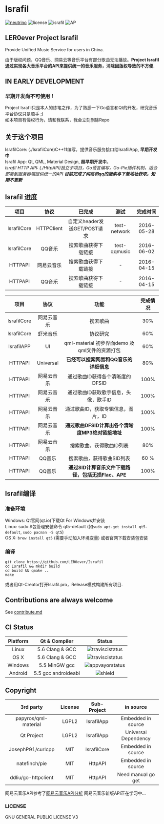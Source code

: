 # Israfil
[![neutrino](https://img.shields.io/badge/Coded%20with-Neutrino%20IDE-brightgreen.svg?style=flat-square)](https://github.com/LER0ever/Neutrino)
![license](https://img.shields.io/badge/license-GPL%20V3-yellowgreen.svg?style=flat-square)
![israfil](https://img.shields.io/badge/LER0ever-Project%20Israfil-blue.svg?style=flat-square)
![AP](https://img.shields.io/badge/Angels-Parliament-ff69b4.svg?style=flat-square)

## LER0ever Project Israfil  
Provide Unified Music Service for users in China.  

由于版权问题，QQ音乐、网易云等音乐平台有部分歌曲无法播放。**Project Israfil通过实现各大音乐平台的API来提供统一的音乐服务，消除因版权导致的不方便.**

## IN EARLY DEVELOPMENT  
### 早期开发尚不可使用！
Project Israfil只是本人的练笔之作，为了熟悉一下Go语言和Qt的开发，研究音乐平台协议只是顺手 ;)  
如本项目有侵权行为，请和我联系，我会立刻删除Repo  

## 关于这个项目
IsrafilCore: (./IsrafilCore)C++11编写，提供音乐服务接口给IsrafilApp, **早期开发中**  
Israfil App: Qt, QML, Material Design, **超早期开发中**。  
_Israfil HTTP API: (./HttpAPI)独立子项目，Go语言编写，Go-Pie插件机制，适合部署到服务器端提供统一的API **目前完成了网易和qq的搜索与下载地址获取，短期不更新**_

## Israfil 进度  
| 项目        | 协议       | 已完成                       | 测试         | 完成时间   |
| :---:       | :---:      | :---:                        | :---:        | :---:      |
| IsrafilCore | HTTPClient | 自定义header发送GET/POST请求 | test-network | 2016-05-28 |
| IsrafilCore | QQ音乐     | 搜索歌曲获得下载链接         | test-qqmusic | 2016-06-02 |
| HTTPAPI     | 网易云音乐 | 搜索歌曲获得下载链接         | -            | 2016-04-15 |
| HTTPAPI     | QQ音乐     | 搜索歌曲获得下载链接         | -            | 2016-04-15 |

| 项目        | 协议       | 功能                                               | 完成情况 |
| :---:       | :---:      | :---:                                              | :---:    |
| IsrafilCore | 网易云音乐 | 搜索歌曲                                           | 30%      |
| IsrafilCore | 虾米音乐   | 协议研究                                           | 60%      |
| IsrafilAPP  | UI         | qml-material 初步界面demo 及 qml文件的资源打包     | 60%      |
| HTTPAPI     | Universal  | **已经可以搜索网易和QQ音乐的详细信息**             | 80%      |
| HTTPAPI     | 网易云音乐 | 通过歌曲ID获得各个清晰度的DFSID                    | 100%     |
| HTTPAPI     | 网易云音乐 | 通过歌曲ID获取歌手信息，头像，歌手ID               | 100%     |
| HTTPAPI     | 网易云音乐 | 通过歌曲ID，获取专辑信息，图片，ID                 | 100%     |
| HTTPAPI     | 网易云音乐 | **通过歌曲DFSID计算出各个清晰度MP3绝对链接地址**   | 100%     |
| HTTPAPI     | 网易云音乐 | 搜索歌曲，获得歌曲ID列表                           | 80%      |
| HTTPAPI     | QQ音乐     | 搜索歌曲，获得歌曲SID列表                          | 60 %     |
| HTTPAPI     | QQ音乐     | **通过SID计算音乐文件下载路径，包括无损Flac、APE** | 100%     |

## Israfil编译
### 准备环境
Windows: Qt官网(qt.io)下载Qt For Windows并安装  
Linux: sudo $包管理安装命令 qt5-default (如```sudo apt-get install qt5-default```, ```sudo pacman -S qt5```)  
OS X: ```brew install qt5``` (需要手动加入环境变量) 或者官网下载安装包安装  
### 编译
```
git clone https://github.com/LER0ever/Israfil
cd Israfil && mkdir build  
cd build && qmake ..
make
```
或者用Qt-Creator打开Israfil.pro，Release模式构建所有项目.  

## Contributions are always welcome
See [contribute.md](https://github.com/LER0ever/Israfil/blob/develop/doc/contribute.md)

## CI Status  
| Platform | Qt & Compiler       | Status                                                                                      |
| :---:    | :---:               | :---:                                                                                       |
| Linux    | 5.6 Clang & GCC     | ![traviscistatus](https://api.travis-ci.org/LER0ever/Israfil.svg)                           |
| OS X     | 5.6 Clang & GCC     | ![traviscistatus](https://api.travis-ci.org/LER0ever/Israfil.svg)                           |
| Windows  | 5.5 MinGW gcc       | ![appvayorstatus](https://ci.appveyor.com/api/projects/status/14ny9o50m4xb0c6g) |
| Android  | 5.5 gcc androideabi | ![shield](https://img.shields.io/badge/build-unknown-lightgrey.svg?style=flat-square)       |

## Copyright
| 3rd party            | License | Sub-Project | in source            |
| :---:                | :---:   | :---:       | :---:                |
| papyros/qml-material | LGPL2   | IsrafilApp  | Embedded in source   |
| Qt Project           | LGPL2   | IsrafilApp  | Universal Dependency |
| JosephP91/curlcpp    | MIT     | IsrafilCore | Embedded in source   |
| natefinch/pie        | MIT     | HttpAPI     | Embedded in source   |
| ddliu/go-httpclient  | MIT     | HttpAPI     | Need manual go get   |

网易云音乐API参考了[网易云音乐API分析](https://github.com/yanunon/NeteaseCloudMusic/wiki/%E7%BD%91%E6%98%93%E4%BA%91%E9%9F%B3%E4%B9%90API%E5%88%86%E6%9E%90)
网易云音乐新版API正在学习中...  

### LICENSE
GNU GENERAL PUBLIC LICENSE V3
